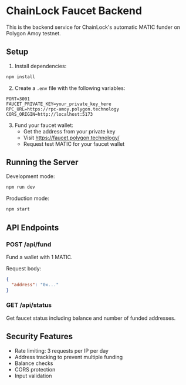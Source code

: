 # ChainLock Faucet Backend

This is the backend service for ChainLock's automatic MATIC funder on Polygon Amoy testnet.

## Setup

1. Install dependencies:
```bash
npm install
```

2. Create a `.env` file with the following variables:
```env
PORT=3001
FAUCET_PRIVATE_KEY=your_private_key_here
RPC_URL=https://rpc-amoy.polygon.technology
CORS_ORIGIN=http://localhost:5173
```

3. Fund your faucet wallet:
   - Get the address from your private key
   - Visit https://faucet.polygon.technology/
   - Request test MATIC for your faucet wallet

## Running the Server

Development mode:
```bash
npm run dev
```

Production mode:
```bash
npm start
```

## API Endpoints

### POST /api/fund
Fund a wallet with 1 MATIC.

Request body:
```json
{
  "address": "0x..."
}
```

### GET /api/status
Get faucet status including balance and number of funded addresses.

## Security Features

- Rate limiting: 3 requests per IP per day
- Address tracking to prevent multiple funding
- Balance checks
- CORS protection
- Input validation

